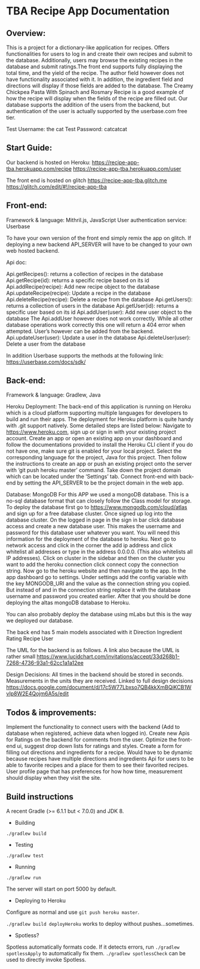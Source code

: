 # TBA Recipe App Documentation

## Overview:

This is a project for a dictionary-like application for recipes. Offers functionalities for users to log in and create their own recipes and submit to the database. Additionally, users may browse the existing recipes in the database and submit ratings.The front end supports fully displaying the total time, and the yield of the recipe. The author field however does not have functionality associated with it. In addition, the ingredient field and directions will display if those fields are added to the database. The Creamy Chickpea Pasta With Spinach and Rosmary Recipe is a good example of how the recipe will display when the fields of the recipe are filled out. Our database supports the addition of the users from the backend, but authentication of the user is actually supported by the userbase.com free tier.

Test Username: the cat
Test Password: catcatcat


## Start Guide:
Our backend is hosted on Heroku:
https://recipe-app-tba.herokuapp.com/recipe
https://recipe-app-tba.herokuapp.com/user

The front end is hosted on glitch 
https://recipe-app-tba.glitch.me 
https://glitch.com/edit/#!/recipe-app-tba 



## Front-end:

Framework & language: Mithril.js, JavaScript
User authentication service: Userbase

To have your own version of the front end simply remix the app on glitch. If deploying a new backend API_SERVER will have to be changed to your own web hosted backend.


Api doc:

Api.getRecipes(): returns a collection of recipes in the database
Api.getRecipe(id): returns a specific recipe based on its id
Api.addRecipe(recipe): Add new recipe object to the database
Api.updateRecipe(recipe): Update a recipe in the database
Api.deleteRecipe(recipe): Delete a recipe from the database
Api.getUsers(): returns a collection of users in the database
Api.getUser(id): returns a specific user based on its id
Api.addUser(user): Add new user object to the database
	The Api.addUser however does not work correctly. While all other database operations work correctly this one will return a 404 error when attempted. User’s however can be added from the backend.
Api.updateUser(user): Update a user in the database
Api.deleteUser(user): Delete a user from the database

In addition Userbase supports the methods at the following link:
https://userbase.com/docs/sdk/ 



## Back-end:

Framework & language: Gradlew, Java

Heroku Deployment:
The back-end of this application is running on Heroku which is a cloud platform supporting multiple languages for developers to build and run their apps. The deployment for Heroku platform is quite handy with .git support natively. Some detailed steps are listed below:
Navigate to https://www.heroku.com, sign up or sign in with your existing project account.
Create an app or open an existing app on your dashboard and follow the documentations provided to install the Heroku CLI client if you do not have one, make sure git is enabled for your local project.
Select the corresponding language for the project, Java for this project. Then follow the instructions to create an app or push an existing project onto the server with ‘git push heroku master’ command.
Take down the project domain which can be located under the ‘Settings’ tab.
Connect front-end with back-end by setting the API_SERVER to be the project domain in the web app.


Database: MongoDB
For this APP we used a mongoDB database. This is a no-sql database format that can closely follow the Class model for storage. 
To deploy the database first go to  https://www.mongodb.com/cloud/atlas and sign up for a free database cluster. 
Once signed up log into the database cluster.
On the logged in page in the sign in bar click database access and create a new database user. This makes the username and password for this database user whatever you want. You will need this information for the deployment of the database to heroku.
Next go to network access and click in the corner the add ip address and click whitelist all addresses or type in the address 0.0.0.0. (This also whitelists all IP addresses).
Click on cluster in the sidebar and then on the cluster you want to add the heroku connection click connect copy the connection string.
Now go to the heroku website and then navigate to the app.
In the app dashboard go to settings. 
Under settings add  the config variable with the key MONGODB_URI and the value as the connection string you copied. But instead of <Username> and <Password> in the connection string replace it with the database username and password you created earlier.
After that you should be done deploying the altas mongoDB database to Heroku.

You can also probably deploy the database using mLabs but this is the way we deployed our database.

The back end has 5 main models associated with it 
Direction
Ingredient
Rating
Recipe
User

The UML for the backend is as follows. A link also because the UML is rather small 
https://www.lucidchart.com/invitations/accept/33d268b1-7268-4736-93a1-62cc1a1a12ee



Design Decisions:
All times in the backend should be stored in seconds.
Measurements in the units they are received.
Linked to full design decisions
https://docs.google.com/document/d/17c5W77Lbxso7QB4kkXmBQiKCB1WvIp8W2E4Qojm6A5s/edit 



## Todos & improvements:
Implement the functionality to connect users with the backend (Add to database when registered, achieve data when logged in).
Create new Apis for Ratings on the backend for comments from the user.
Optimize the front-end ui, suggest drop down lists for ratings and styles.
Create a form for filling out directions and ingredients for a recipe. Would have to be dynamic because recipes have multiple directions and ingredients
Api for users to be able to favorite recipes and a place for them to see their favorited recipes.
User profile page that has preferences for how how time, measurement should display when they visit the site.



## Build instructions

A recent Gradle (>= 6.1.1 but < 7.0.0) and JDK 8.

* Building

`./gradlew build`

* Testing

`./gradlew test`

* Running

`./gradlew run`

The server will start on port 5000 by default.

* Deploying to Heroku

Configure as normal and use `git push heroku master`.

`./gradlew build deployHeroku` works to deploy without pushes...sometimes.

* Spotless?

Spotless automatically formats code. If it detects errors, run `./gradlew spotlessApply`
to automatically fix them. `./gradlew spotlessCheck` can be used to directly invoke
Spotless.